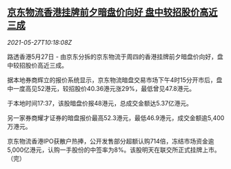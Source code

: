 <!--1622111463000-->
[京东物流香港挂牌前夕暗盘价向好 盘中较招股价高近三成](https://cn.reuters.com/article/jd-logistics-hk-ipo-0527-idCNKCS2D817G)
------

<div><i>2021-05-27T10:18:08Z</i></div><p>路透香港5月27日 - 由京东分拆的京东物流于周四的香港挂牌前夕暗盘价向好，盘中较招股价高近三成。</p><p>据本地券商辉立的报价系统显示，京东物流暗盘交易市场下午4时15分开市后，盘中一度高见52港元，较招股价40.36港元涨29%，最低曾见47.8港元。</p><p>于本地时间17:37，该股暗盘价报48港元，总成交金额达5.37亿港元。</p><p>另一家券商耀才证券的暗盘报价最高52.3港元，最低46.9港元，成交金额逾5,400万港元。</p><p>京东物流香港IPO获散户热捧，公开发售部分超额认购714倍，冻结市场资金逾5,000亿港元，认购一手股份的中签率为8%。该股明天在联交所正式挂牌上市。（完）</p>
